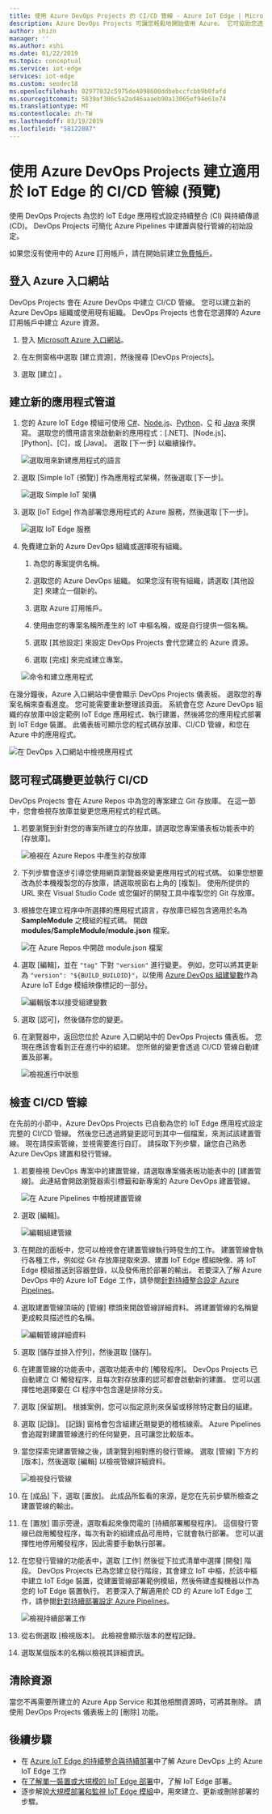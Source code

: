 ```yaml
---
title: 使用 Azure DevOps Projects 的 CI/CD 管線 - Azure IoT Edge | Microsoft Docs
description: Azure DevOps Projects 可讓您輕鬆地開始使用 Azure。 它可協助您透過幾個簡單的步驟啟動您所選擇的 Azure IoT Edge 應用程式。
author: shizn
manager: ''
ms.author: xshi
ms.date: 01/22/2019
ms.topic: conceptual
ms.service: iot-edge
services: iot-edge
ms.custom: seodec18
ms.openlocfilehash: 02977032c5975de4098600ddbebccfcbb9b0fafd
ms.sourcegitcommit: 5839af386c5a2ad46aaaeb90a13065ef94e61e74
ms.translationtype: MT
ms.contentlocale: zh-TW
ms.lasthandoff: 03/19/2019
ms.locfileid: "58122887"
---
```

# <a name="create-a-cicd-pipeline-for-iot-edge-with-azure-devops-projects-preview"></a>使用 Azure DevOps Projects 建立適用於 IoT Edge 的 CI/CD 管線 (預覽)

使用 DevOps Projects 為您的 IoT Edge 應用程式設定持續整合 (CI) 與持續傳遞 (CD)。 DevOps Projects 可簡化 Azure Pipelines 中建置與發行管線的初始設定。

如果您沒有使用中的 Azure 訂用帳戶，請在開始前建立[免費帳戶](https://azure.microsoft.com/free)。

## <a name="sign-in-to-the-azure-portal"></a>登入 Azure 入口網站

DevOps Projects 會在 Azure DevOps 中建立 CI/CD 管線。 您可以建立新的 Azure DevOps 組織或使用現有組織。 DevOps Projects 也會在您選擇的 Azure 訂用帳戶中建立 Azure 資源。

1. 登入 [Microsoft Azure 入口網站](https://portal.azure.com)。

1. 在左側窗格中選取 [建立資源]，然後搜尋 [DevOps Projects]。  

1.  選取 [建立] 。

## <a name="create-a-new-application-pipeline"></a>建立新的應用程式管道 

1. 您的 Azure IoT Edge 模組可使用 [C#](tutorial-csharp-module.md)、[Node.js](tutorial-node-module.md)、[Python](tutorial-python-module.md)、[C](tutorial-c-module.md) 和 [Java](tutorial-java-module.md) 來撰寫。 選取您的慣用語言來啟動新的應用程式：[.NET]、[Node.js]、[Python]、[C]，或 [Java]。 選取 [下一步] 以繼續操作。

   ![選取用來新建應用程式的語言](./media/how-to-devops-project/select-language.png)

2. 選取 [Simple IoT (預覽)] 作為應用程式架構，然後選取 [下一步]。

   ![選取 Simple IoT 架構](media/how-to-devops-project/select-iot.png)

3. 選取 [IoT Edge] 作為部署您應用程式的 Azure 服務，然後選取 [下一步]。

   ![選取 IoT Edge 服務](media/how-to-devops-project/select-iot-edge.png)

4. 免費建立新的 Azure DevOps 組織或選擇現有組織。

   1. 為您的專案提供名稱。 

   2. 選取您的 Azure DevOps 組織。 如果您沒有現有組織，請選取 [其他設定] 來建立一個新的。 

   3. 選取 Azure 訂用帳戶。

   4. 使用由您的專案名稱所產生的 IoT 中樞名稱，或是自行提供一個名稱。

   5. 選取 [其他設定] 來設定 DevOps Projects 會代您建立的 Azure 資源。

   6. 選取 [完成] 來完成建立專案。 

   ![命令和建立應用程式](media/how-to-devops-project/select-devops.png)

在幾分鐘後，Azure 入口網站中便會顯示 DevOps Projects 儀表板。 選取您的專案名稱來查看進度。 您可能需要重新整理該頁面。 系統會在您 Azure DevOps 組織的存放庫中設定範例 IoT Edge 應用程式、執行建置，然後將您的應用程式部署到 IoT Edge 裝置。 此儀表板可顯示您的程式碼存放庫、CI/CD 管線，和您在 Azure 中的應用程式。

   ![在 DevOps 入口網站中檢視應用程式](./media/how-to-devops-project/devops-portal.png)


## <a name="commit-code-changes-and-execute-cicd"></a>認可程式碼變更並執行 CI/CD

DevOps Projects 會在 Azure Repos 中為您的專案建立 Git 存放庫。 在這一節中，您會檢視存放庫並變更您應用程式的程式碼。

1. 若要瀏覽到針對您的專案所建立的存放庫，請選取您專案儀表板功能表中的 [存放庫]。  

   ![檢視在 Azure Repos 中產生的存放庫](./media/how-to-devops-project/view-repositories.png)

2. 下列步驟會逐步引導您使用網頁瀏覽器來變更應用程式的程式碼。 如果您想要改為於本機複製您的存放庫，請選取視窗右上角的 [複製]。 使用所提供的 URL 來在 Visual Studio Code 或您偏好的開發工具中複製您的 Git 存放庫。 

3. 根據您在建立程序中所選擇的應用程式語言，存放庫已經包含適用於名為 **SampleModule** 之模組的程式碼。 開啟 **modules/SampleModule/module.json** 檔案。

   ![在 Azure Repos 中開啟 module.json 檔案](./media/how-to-devops-project/open-module-json.png)

4. 選取 [編輯]，並在 `"tag"` 下對 `"version"` 進行變更。 例如，您可以將其更新為 `"version": "${BUILD_BUILDID}"`，以使用 [Azure DevOps 組建變數](https://docs.microsoft.com/azure/devops/pipelines/build/variables?view=vsts#build-variables)作為 Azure IoT Edge 模組映像標記的一部分。

   ![編輯版本以接受組建變數](media/how-to-devops-project/update-module-json.png)

5. 選取 [認可]，然後儲存您的變更。

6. 在瀏覽器中，返回您位於 Azure 入口網站中的 DevOps Projects 儀表板。 您現在應該會看到正在進行中的組建。 您所做的變更會透過 CI/CD 管線自動建置及部署。

    ![檢視進行中狀態](media/how-to-devops-project/ci-cd-in-progress.png)

## <a name="examine-the-cicd-pipeline"></a>檢查 CI/CD 管線

在先前的小節中，Azure DevOps Projects 已自動為您的 IoT Edge 應用程式設定完整的 CI/CD 管線。 然後您已透過將變更認可到其中一個檔案，來測試該建置管線。 現在請探索管線，並視需要進行自訂。 請採取下列步驟，讓您自己熟悉 Azure DevOps 建置和發行管線。

1. 若要檢視 DevOps 專案中的建置管線，請選取專案儀表板功能表中的 [建置管線]。 此連結會開啟瀏覽器索引標籤和新專案的 Azure DevOps 建置管線。

   ![在 Azure Pipelines 中檢視建置管線](./media/how-to-devops-project/view-build-pipelines.png)

2. 選取 [編輯]。

    ![編輯組建管線](media/how-to-devops-project/click-edit-button.png)

3. 在開啟的面板中，您可以檢視會在建置管線執行時發生的工作。 建置管線會執行各種工作，例如從 Git 存放庫提取來源、建置 IoT Edge 模組映像、將 IoT Edge 模組推送到容器登錄，以及發佈用於部署的輸出。 若要深入了解 Azure DevOps 中的 Azure IoT Edge 工作，請參閱[針對持續整合設定 Azure Pipelines](how-to-ci-cd.md#configure-continuous-integration)。

4. 選取建置管線頂端的 [管線] 標頭來開啟管線詳細資料。 將建置管線的名稱變更成較具描述性的名稱。

   ![編輯管線詳細資料](./media/how-to-devops-project/edit-build-pipeline.png)

5. 選取 [儲存並排入佇列]，然後選取 [儲存]。

6. 在建置管線的功能表中，選取功能表中的 [觸發程序]。 DevOps Projects 已自動建立 CI 觸發程序，且每次對存放庫的認可都會啟動新的建置。  您可以選擇性地選擇要在 CI 程序中包含還是排除分支。

7. 選取 [保留期]。 根據案例，您可以指定原則來保留或移除特定數目的組建。

8. 選取 [記錄]。 [記錄] 窗格會包含組建近期變更的稽核線索。 Azure Pipelines 會追蹤對建置管線進行的任何變更，且可讓您比較版本。

9. 當您探索完建置管線之後，請瀏覽到相對應的發行管線。 選取 [管線] 下方的 [版本]，然後選取 [編輯] 以檢視管線詳細資料。

    ![檢視發行管線](media/how-to-devops-project/release-pipeline.png)

10. 在 [成品] 下，選取 [置放]。 此成品所監看的來源，是您在先前步驟所檢查之建置管線的輸出。 

11. 在 [置放] 圖示旁邊，選取看起來像閃電的 [持續部署觸發程序]。 這個發行管線已啟用觸發程序，每次有新的組建成品可用時，它就會執行部署。 您可以選擇性地停用觸發程序，因此需要手動執行部署。  

12. 在您發行管線的功能表中，選取 [工作] 然後從下拉式清單中選擇 [開發] 階段。 DevOps Projects 已為您建立發行階段，其會建立 IoT 中樞，於該中樞中建立 IoT Edge 裝置，從建置管線部署範例模組，然後佈建虛擬機器以作為您的 IoT Edge 裝置執行。 若要深入了解適用於 CD 的 Azure IoT Edge 工作，請參閱[針對持續部署設定 Azure Pipelines](how-to-ci-cd.md#configure-continuous-deployment)。

    ![檢視持續部署工作](media/how-to-devops-project/dev-release.png)

13. 從右側選取 [檢視版本]。 此檢視會顯示版本的歷程記錄。

14. 選取某個版本的名稱以檢視其詳細資訊。


## <a name="clean-up-resources"></a>清除資源

當您不再需要所建立的 Azure App Service 和其他相關資源時，可將其刪除。 請使用 DevOps Projects 儀表板上的 [刪除] 功能。

## <a name="next-steps"></a>後續步驟
* 在 [Azure IoT Edge 的持續整合與持續部署](how-to-ci-cd.md)中了解 Azure DevOps 上的 Azure IoT Edge 工作
* 在[了解單一裝置或大規模的 IoT Edge 部署](module-deployment-monitoring.md)中，了解 IoT Edge 部署。
* 逐步解說[大規模部署和監視 IoT Edge 模組](how-to-deploy-monitor.md)中，用來建立、更新或刪除部署的步驟。
